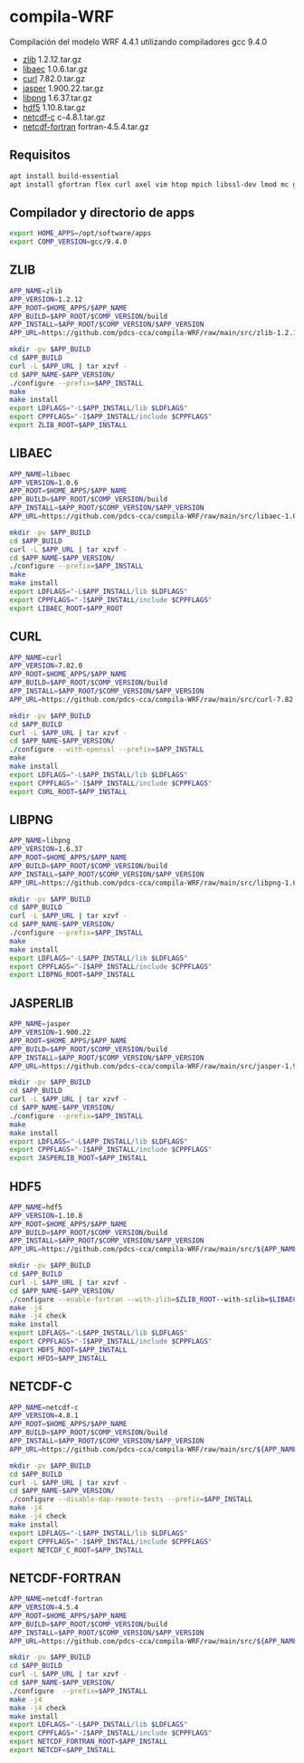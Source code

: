 # compila-WRF

Compilación del modelo WRF 4.4.1 utilizando compiladores gcc 9.4.0

* [zlib](README.md#zlib) 1.2.12.tar.gz
* [libaec](README.md#libaec) 1.0.6.tar.gz
* [curl](README.md#curl) 7.82.0.tar.gz
* [jasper](README.md#jasper) 1.900.22.tar.gz
* [libpng](README.md#libpng) 1.6.37.tar.gz
* [hdf5](README.md#hdf5) 1.10.8.tar.gz
* [netcdf-c](README.md#netcdf-c) c-4.8.1.tar.gz
* [netcdf-fortran](README.md#netcdf-fortran) fortran-4.5.4.tar.gz

## Requisitos
~~~bash
apt install build-essential
apt install gfortran flex curl axel vim htop mpich libssl-dev lmod mc git
~~~
## Compilador y directorio de apps
~~~bash
export HOME_APPS=/opt/software/apps
export COMP_VERSION=gcc/9.4.0
~~~


## ZLIB

~~~bash
APP_NAME=zlib
APP_VERSION=1.2.12
APP_ROOT=$HOME_APPS/$APP_NAME
APP_BUILD=$APP_ROOT/$COMP_VERSION/build
APP_INSTALL=$APP_ROOT/$COMP_VERSION/$APP_VERSION
APP_URL=https://github.com/pdcs-cca/compila-WRF/raw/main/src/zlib-1.2.12.tar.gz
~~~

~~~bash
mkdir -pv $APP_BUILD
cd $APP_BUILD
curl -L $APP_URL | tar xzvf -
cd $APP_NAME-$APP_VERSION/
./configure --prefix=$APP_INSTALL  
make
make install
export LDFLAGS="-L$APP_INSTALL/lib $LDFLAGS"
export CPPFLAGS="-I$APP_INSTALL/include $CPPFLAGS"
export ZLIB_ROOT=$APP_INSTALL
~~~

## LIBAEC
~~~bash
APP_NAME=libaec
APP_VERSION=1.0.6
APP_ROOT=$HOME_APPS/$APP_NAME
APP_BUILD=$APP_ROOT/$COMP_VERSION/build
APP_INSTALL=$APP_ROOT/$COMP_VERSION/$APP_VERSION
APP_URL=https://github.com/pdcs-cca/compila-WRF/raw/main/src/libaec-1.0.6.tar.gz
~~~
~~~bash
mkdir -pv $APP_BUILD
cd $APP_BUILD
curl -L $APP_URL | tar xzvf -
cd $APP_NAME-$APP_VERSION/
./configure --prefix=$APP_INSTALL  
make
make install
export LDFLAGS="-L$APP_INSTALL/lib $LDFLAGS"
export CPPFLAGS="-I$APP_INSTALL/include $CPPFLAGS"
export LIBAEC_ROOT=$APP_ROOT
~~~

## CURL

~~~bash
APP_NAME=curl
APP_VERSION=7.82.0
APP_ROOT=$HOME_APPS/$APP_NAME
APP_BUILD=$APP_ROOT/$COMP_VERSION/build
APP_INSTALL=$APP_ROOT/$COMP_VERSION/$APP_VERSION
APP_URL=https://github.com/pdcs-cca/compila-WRF/raw/main/src/curl-7.82.0.tar.gz
~~~
~~~bash
mkdir -pv $APP_BUILD
cd $APP_BUILD
curl -L $APP_URL | tar xzvf -
cd $APP_NAME-$APP_VERSION/
./configure --with-openssl --prefix=$APP_INSTALL  
make
make install
export LDFLAGS="-L$APP_INSTALL/lib $LDFLAGS"
export CPPFLAGS="-I$APP_INSTALL/include $CPPFLAGS"
export CURL_ROOT=$APP_INSTALL
~~~

## LIBPNG

~~~bash
APP_NAME=libpng
APP_VERSION=1.6.37
APP_ROOT=$HOME_APPS/$APP_NAME
APP_BUILD=$APP_ROOT/$COMP_VERSION/build
APP_INSTALL=$APP_ROOT/$COMP_VERSION/$APP_VERSION
APP_URL=https://github.com/pdcs-cca/compila-WRF/raw/main/src/libpng-1.6.37.tar.gz
~~~

~~~bash
mkdir -pv $APP_BUILD
cd $APP_BUILD
curl -L $APP_URL | tar xzvf -
cd $APP_NAME-$APP_VERSION/
./configure --prefix=$APP_INSTALL  
make
make install
export LDFLAGS="-L$APP_INSTALL/lib $LDFLAGS"
export CPPFLAGS="-I$APP_INSTALL/include $CPPFLAGS"
export LIBPNG_ROOT=$APP_INSTALL
~~~

## JASPERLIB 

~~~bash
APP_NAME=jasper
APP_VERSION=1.900.22
APP_ROOT=$HOME_APPS/$APP_NAME
APP_BUILD=$APP_ROOT/$COMP_VERSION/build
APP_INSTALL=$APP_ROOT/$COMP_VERSION/$APP_VERSION
APP_URL=https://github.com/pdcs-cca/compila-WRF/raw/main/src/jasper-1.900.22.tar.gz
~~~

~~~bash
mkdir -pv $APP_BUILD
cd $APP_BUILD
curl -L $APP_URL | tar xzvf -
cd $APP_NAME-$APP_VERSION/
./configure --prefix=$APP_INSTALL  
make
make install
export LDFLAGS="-L$APP_INSTALL/lib $LDFLAGS"
export CPPFLAGS="-I$APP_INSTALL/include $CPPFLAGS"
export JASPERLIB_ROOT=$APP_INSTALL
~~~

## HDF5

~~~bash
APP_NAME=hdf5
APP_VERSION=1.10.8
APP_ROOT=$HOME_APPS/$APP_NAME
APP_BUILD=$APP_ROOT/$COMP_VERSION/build
APP_INSTALL=$APP_ROOT/$COMP_VERSION/$APP_VERSION
APP_URL=https://github.com/pdcs-cca/compila-WRF/raw/main/src/${APP_NAME}-${APP_VERSION}.tar.gz
~~~

~~~bash
mkdir -pv $APP_BUILD
cd $APP_BUILD
curl -L $APP_URL | tar xzvf -
cd $APP_NAME-$APP_VERSION/
./configure --enable-fortran --with-zlib=$ZLIB_ROOT--with-szlib=$LIBAEC_ROOT --prefix=$APP_INSTALL  
make -j4
make -j4 check
make install
export LDFLAGS="-L$APP_INSTALL/lib $LDFLAGS"
export CPPFLAGS="-I$APP_INSTALL/include $CPPFLAGS"
export HDF5_ROOT=$APP_INSTALL
export HFD5=$APP_INSTALL
~~~


## NETCDF-C
~~~bash
APP_NAME=netcdf-c
APP_VERSION=4.8.1
APP_ROOT=$HOME_APPS/$APP_NAME
APP_BUILD=$APP_ROOT/$COMP_VERSION/build
APP_INSTALL=$APP_ROOT/$COMP_VERSION/$APP_VERSION
APP_URL=https://github.com/pdcs-cca/compila-WRF/raw/main/src/${APP_NAME}-${APP_VERSION}.tar.gz
~~~

~~~bash
mkdir -pv $APP_BUILD
cd $APP_BUILD
curl -L $APP_URL | tar xzvf -
cd $APP_NAME-$APP_VERSION/
./configure --disable-dap-remote-tests --prefix=$APP_INSTALL  
make -j4
make -j4 check
make install
export LDFLAGS="-L$APP_INSTALL/lib $LDFLAGS"
export CPPFLAGS="-I$APP_INSTALL/include $CPPFLAGS"
export NETCDF_C_ROOT=$APP_INSTALL
~~~


## NETCDF-FORTRAN
~~~bash
APP_NAME=netcdf-fortran
APP_VERSION=4.5.4
APP_ROOT=$HOME_APPS/$APP_NAME
APP_BUILD=$APP_ROOT/$COMP_VERSION/build
APP_INSTALL=$APP_ROOT/$COMP_VERSION/$APP_VERSION
APP_URL=https://github.com/pdcs-cca/compila-WRF/raw/main/src/${APP_NAME}-${APP_VERSION}.tar.gz
~~~

~~~bash
mkdir -pv $APP_BUILD
cd $APP_BUILD
curl -L $APP_URL | tar xzvf -
cd $APP_NAME-$APP_VERSION/
./configure  --prefix=$APP_INSTALL  
make -j4
make -j4 check
make install
export LDFLAGS="-L$APP_INSTALL/lib $LDFLAGS"
export CPPFLAGS="-I$APP_INSTALL/include $CPPFLAGS"
export NETCDF_FORTRAN_ROOT=$APP_INSTALL
export NETCDF=$APP_INSTALL
~~~

